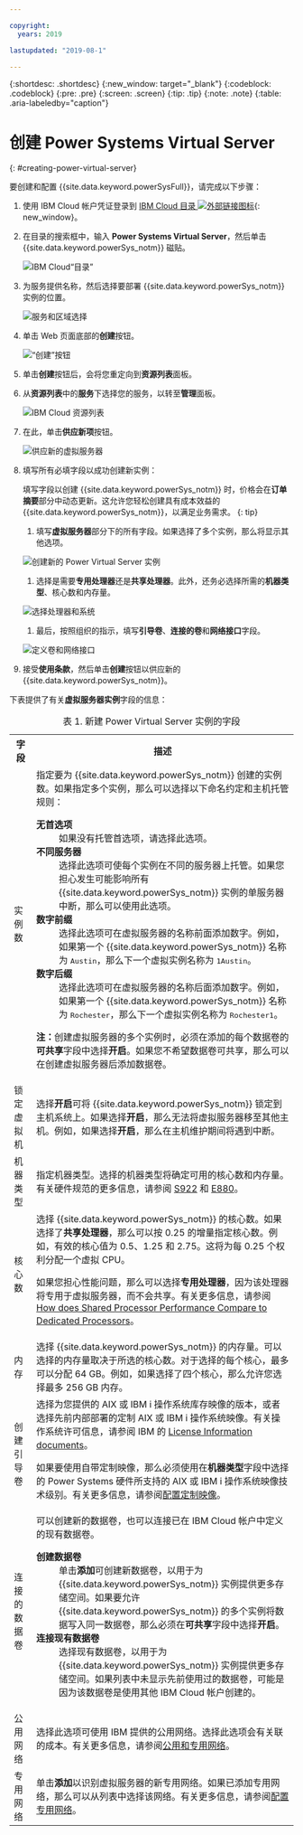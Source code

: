 ```yaml
---

copyright:
  years: 2019

lastupdated: "2019-08-1"

---
```


{:shortdesc: .shortdesc}
{:new_window: target="_blank"}
{:codeblock: .codeblock}
{:pre: .pre}
{:screen: .screen}
{:tip: .tip}
{:note: .note}
{:table: .aria-labeledby="caption"}

# 创建 Power Systems Virtual Server
{: #creating-power-virtual-server}

要创建和配置 {{site.data.keyword.powerSysFull}}，请完成以下步骤：

1. 使用 IBM Cloud 帐户凭证登录到 [IBM Cloud 目录 ![外部链接图标](../icons/launch-glyph.svg "外部链接图标")](https://cloud.ibm.com/catalog){: new_window}。
2. 在目录的搜索框中，输入 **Power Systems Virtual Server**，然后单击 {{site.data.keyword.powerSys_notm}} 磁贴。

    ![IBM Cloud“目录”](./images/catalog-search-bar.png "IBM Cloud“目录”")

3. 为服务提供名称，然后选择要部署 {{site.data.keyword.powerSys_notm}} 实例的位置。

    ![服务和区域选择](./images/power-iaas-service-region.png "服务和区域选择")

4. 单击 Web 页面底部的**创建**按钮。

    ![“创建”按钮](./images/power-iaas-create-button.png "“创建”按钮")

5. 单击**创建**按钮后，会将您重定向到**资源列表**面板。
6. 从**资源列表**中的**服务**下选择您的服务，以转至**管理**面板。

    ![IBM Cloud 资源列表](./images/power-iaas-resource-list.png "IBM Cloud 资源列表")

7. 在此，单击**供应新项**按钮。

    ![供应新的虚拟服务器](./images/power-iaas-provision-new.png "供应新的虚拟服务器")

8. 填写所有必填字段以成功创建新实例：

     填写字段以创建 {{site.data.keyword.powerSys_notm}} 时，价格会在**订单摘要**部分中动态更新。这允许您轻松创建具有成本效益的 {{site.data.keyword.powerSys_notm}}，以满足业务需求。
     {: tip}

    1. 填写**虚拟服务器**部分下的所有字段。如果选择了多个实例，那么将显示其他选项。

      ![创建新的 Power Virtual Server 实例](./images/console-virtual-instance.png "创建新的 Power Virtual Server 实例")

    1. 选择是需要**专用处理器**还是**共享处理器**。此外，还务必选择所需的**机器类型**、核心数和内存量。

      ![选择处理器和系统](./images/console-profile.png "选择处理器和系统")

    1. 最后，按照组织的指示，填写**引导卷**、**连接的卷**和**网络接口**字段。

      ![定义卷和网络接口](./images/console-volume-network.png "定义卷和网络接口")

9. 接受**使用条款**，然后单击**创建**按钮以供应新的 {{site.data.keyword.powerSys_notm}}。

下表提供了有关**虚拟服务器实例**字段的信息：

<table>
<caption>表 1. 新建 Power Virtual Server 实例的字段</caption>
<tr>
<th>字段</th>
<th>描述</th>
</tr>
<tr>
<td>实例数</td>
<td>指定要为 {{site.data.keyword.powerSys_notm}} 创建的实例数。如果指定多个实例，那么可以选择以下命名约定和主机托管规则：
  <dl>
    <dt><strong>无首选项</strong></dt>
  <dd>如果没有托管首选项，请选择此选项。</dd>
    <dt><strong>不同服务器</strong></dt>
  <dd>选择此选项可使每个实例在不同的服务器上托管。如果您担心发生可能影响所有 {{site.data.keyword.powerSys_notm}} 实例的单服务器中断，那么可以使用此选项。</dd>
  <dt><strong>数字前缀</strong></dt>
  <dd>选择此选项可在虚拟服务器的名称前面添加数字。例如，如果第一个 {{site.data.keyword.powerSys_notm}} 名称为 <kbd>Austin</kbd>，那么下一个虚拟实例名称为 <kbd>1Austin</kbd>。</dd>
  <dt><strong>数字后缀</strong></dt>
  <dd>选择此选项可在虚拟服务器的名称后面添加数字。例如，如果第一个 {{site.data.keyword.powerSys_notm}} 名称为 <kbd>Rochester</kbd>，那么下一个虚拟实例名称为 <kbd>Rochester1</kbd>。</dd>
  </dl>
  <p>
  <strong>注：</strong>创建虚拟服务器的多个实例时，必须在添加的每个数据卷的<strong>可共享</strong>字段中选择<strong>开启</strong>。如果您不希望数据卷可共享，那么可以在创建虚拟服务器后添加数据卷。
  </p>
   </td>
</tr>
<tr>
<td>锁定虚拟机</td>
<td>选择<strong>开启</strong>可将 {{site.data.keyword.powerSys_notm}} 锁定到主机系统上。如果选择<strong>开启</strong>，那么无法将虚拟服务器移至其他主机。例如，如果选择<strong>开启</strong>，那么在主机维护期间将遇到中断。</td>
</tr>
<tr>
<td>机器类型</td>
<td>指定机器类型。选择的机器类型将确定可用的核心数和内存量。有关硬件规范的更多信息，请参阅 <a href="https://www.ibm.com/downloads/cas/KQ4BOJ3N" target="_blank">S922</a> 和 <a href="https://www.ibm.com/downloads/cas/EE476WAP" target="_blank">E880</a>。</td>
</tr>
<tr>
<td>核心数</td>
<td>选择 {{site.data.keyword.powerSys_notm}} 的核心数。如果选择了<strong>共享处理器</strong>，那么可以按 0.25 的增量指定核心数。例如，有效的核心值为 0.5、1.25 和 2.75。这将为每 0.25 个权利分配一个虚拟 CPU。

如果您担心性能问题，那么可以选择<strong>专用处理器</strong>，因为该处理器将专用于虚拟服务器，而不会共享。有关更多信息，请参阅 <a href="https://www.ibm.com/developerworks/community/wikis/home?lang=en#!/wiki/Power%20Systems/page/How%20does%20Shared%20Processor%20Performance%20Compare%20to%20Dedicated%20Processors" target="_blank">How does Shared Processor Performance Compare to Dedicated Processors</a>。</td>
</tr>
<tr>
<td>内存</td>
<td>选择 {{site.data.keyword.powerSys_notm}} 的内存量。可以选择的内存量取决于所选的核心数。对于选择的每个核心，最多可以分配 64 GB。例如，如果选择了四个核心，那么允许您选择最多 256 GB 内存。</td>
</tr>
<tr>
<td>创建引导卷</td>
<td>选择为您提供的 AIX 或 IBM i 操作系统库存映像的版本，或者选择先前内部部署的定制 AIX 或 IBM i 操作系统映像。有关操作系统许可信息，请参阅 IBM 的 <a href="https://www-03.ibm.com/software/sla/sladb.nsf" target="_blank">License Information documents</a>。

如果要使用自带定制映像，那么必须使用在<strong>机器类型</strong>字段中选择的 Power Systems 硬件所支持的 AIX 或 IBM i 操作系统映像技术级别。有关更多信息，请参阅<a href="/docs/infrastructure/power-iaas?topic=power-iaas-configuring-custom-image#configuring-custom-image">配置定制映像</a>。</td>
</tr>
<tr>
<td>连接的数据卷</td>
<td>可以创建新的数据卷，也可以连接已在 IBM Cloud 帐户中定义的现有数据卷。<dl>
  <dt><strong>创建数据卷</strong></dt>
  <dd>单击<strong>添加</strong>可创建新数据卷，以用于为 {{site.data.keyword.powerSys_notm}} 实例提供更多存储空间。如果要允许 {{site.data.keyword.powerSys_notm}} 的多个实例将数据写入同一数据卷，那么必须在<strong>可共享</strong>字段中选择<strong>开启</strong>。</dd>
  <dt><strong>连接现有数据卷</strong></dt>
  <dd>选择现有数据卷，以用于为 {{site.data.keyword.powerSys_notm}} 实例提供更多存储空间。如果列表中未显示先前使用过的数据卷，可能是因为该数据卷是使用其他 IBM Cloud 帐户创建的。</dd>
</dl>
</td>
</tr>
<tr>
<td>公用网络</td>
<td>选择此选项可使用 IBM 提供的公用网络。选择此选项会有关联的成本。有关更多信息，请参阅<a href="/docs/infrastructure/power-iaas?topic=power-iaas-about-power-virtual-server#apvs-public-and-private" target="_blank">公用和专用网络</a>。</td>
</tr>
<tr>
<td>专用网络</td>
<td>单击<strong>添加</strong>以识别虚拟服务器的新专用网络。如果已添加专用网络，那么可以从列表中选择该网络。有关更多信息，请参阅<a href="/docs/infrastructure/power-iaas?topic=power-iaas-cpn-configuring#cpn-configuring" target="_blank">配置专用网络</a>。</td>
</tr></table>
